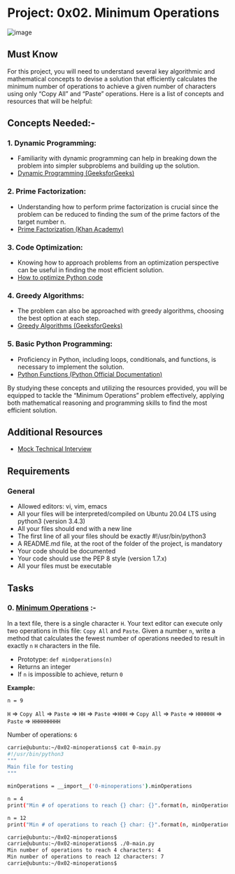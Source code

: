 # Project: 0x02. Minimum Operations

![image](https://github.com/Charles130-Anderson/alx-interview/assets/138807102/89a49a0a-7af8-4f0f-aa49-ed8ff5d2e77b)


## Must Know

For this project, you will need to understand several key algorithmic and mathematical concepts to devise a solution that efficiently calculates the minimum number of operations to achieve a given number of characters using only “Copy All” and “Paste” operations. Here is a list of concepts and resources that will be helpful:

## Concepts Needed:-

### 1. **Dynamic Programming:**

- Familiarity with dynamic programming can help in breaking down the problem into simpler subproblems and building up the solution.
- [Dynamic Programming (GeeksforGeeks)](https://www.geeksforgeeks.org/dynamic-programming/)

### 2. **Prime Factorization:**

- Understanding how to perform prime factorization is crucial since the problem can be reduced to finding the sum of the prime factors of the target number n.
- [Prime Factorization (Khan Academy)](https://www.khanacademy.org/math/pre-algebra/pre-algebra-factors-multiples/pre-algebra-prime-factorization-prealg/v/prime-factorization)

### 3. **Code Optimization:**

- Knowing how to approach problems from an optimization perspective can be useful in finding the most efficient solution.
- [How to optimize Python code](https://stackify.com/how-to-optimize-python-code/)

### 4. **Greedy Algorithms:**

- The problem can also be approached with greedy algorithms, choosing the best option at each step.
- [Greedy Algorithms (GeeksforGeeks)](https://www.geeksforgeeks.org/greedy-algorithms/)

### 5. **Basic Python Programming:**

- Proficiency in Python, including loops, conditionals, and functions, is necessary to implement the solution.
- [Python Functions (Python Official Documentation)](https://docs.python.org/3/tutorial/controlflow.html#defining-functions)

By studying these concepts and utilizing the resources provided, you will be equipped to tackle the “Minimum Operations” problem effectively, applying both mathematical reasoning and programming skills to find the most efficient solution.

## Additional Resources

- [Mock Technical Interview](https://www.youtube.com/watch?v=h4i4kjwncoU)

## Requirements
### General
- Allowed editors: vi, vim, emacs
- All your files will be interpreted/compiled on Ubuntu 20.04 LTS using python3 (version 3.4.3)
- All your files should end with a new line
- The first line of all your files should be exactly #!/usr/bin/python3
- A README.md file, at the root of the folder of the project, is mandatory
- Your code should be documented
- Your code should use the PEP 8 style (version 1.7.x)
- All your files must be executable

## Tasks

### 0. [Minimum Operations](./0-minoperations.py) :-

In a text file, there is a single character `H`. Your text editor can execute only two operations in this file: `Copy All` and `Paste`. Given a number `n`, write a method that calculates the fewest number of operations needed to result in exactly `n` `H` characters in the file.

- Prototype: `def minOperations(n)`
- Returns an integer
- If `n` is impossible to achieve, return `0`

**Example:**

`n = 9`

`H` => `Copy All` => `Paste` => `HH` => `Paste` =>`HHH` => `Copy All` => `Paste` => `HHHHHH` => `Paste` => `HHHHHHHHH`

Number of operations: `6`

```bash
carrie@ubuntu:~/0x02-minoperations$ cat 0-main.py
#!/usr/bin/python3
"""
Main file for testing
"""

minOperations = __import__('0-minoperations').minOperations

n = 4
print("Min # of operations to reach {} char: {}".format(n, minOperations(n)))

n = 12
print("Min # of operations to reach {} char: {}".format(n, minOperations(n)))
```

```bash
carrie@ubuntu:~/0x02-minoperations$
carrie@ubuntu:~/0x02-minoperations$ ./0-main.py
Min number of operations to reach 4 characters: 4
Min number of operations to reach 12 characters: 7
carrie@ubuntu:~/0x02-minoperations$
```
